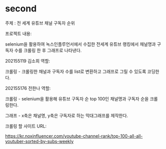 # second
주제 : 전 세계 유튜브 채널 구독자 순위

프로젝트 내용:

selenium을 활용하여 녹스인플루언서에서 수집한 전세계 유튜브 랭킹에서 채널명과 구독자 수를 크롤링 한 후 그래프로 나타낸다.



202155119 김소희 역할:

크롤링 - 크롤링한 채널과 구독자 수를 list로 변환하고 그래프로 그릴 수 있도록 코딩한다.



202155176 전한나 역할:

크롤링 - selenium을 활용해 유튜브 구독자 순 top 100인 채널명과 구독자 순을 크롤링한다.

그래프 - x축은 채널명, y축은 구독자로 하는 막대그래프를 제작한다.



크롤링 할 사이트 URL:

https://kr.noxinfluencer.com/youtube-channel-rank/top-100-all-all-youtuber-sorted-by-subs-weekly